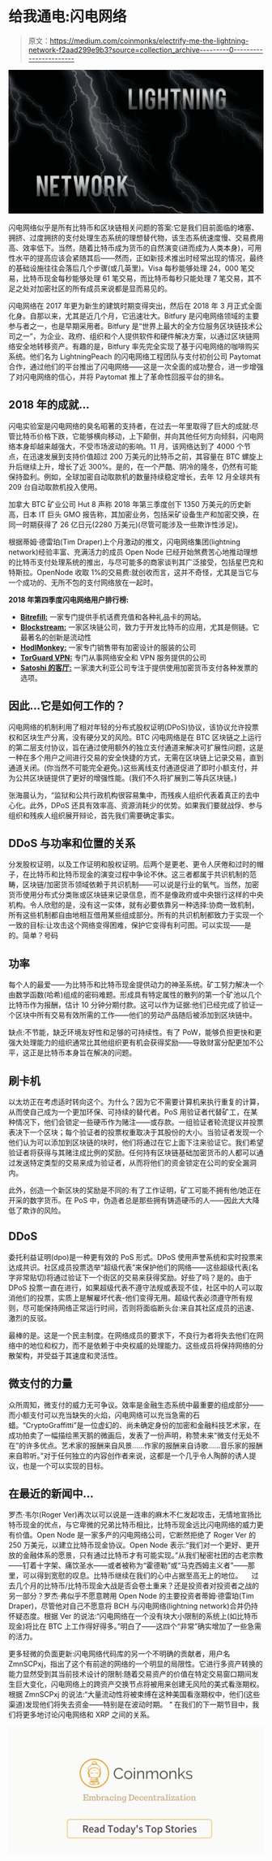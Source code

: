 # 给我通电:闪电网络

> 原文：<https://medium.com/coinmonks/electrify-me-the-lightning-network-f2aad299e9b3?source=collection_archive---------0----------------------->

![](img/a829de67b29d0e958ee4e266dcec18c7.png)

闪电网络似乎是所有比特币和区块链相关问题的答案:它是我们目前面临的堵塞、拥挤、过度拥挤的支付处理生态系统的理想替代物，该生态系统速度慢、交易费用高、效率低下。当然，随着比特币成为货币的自然演变(进而成为人类本身)，可用性水平的提高应该会紧随其后——然而，正如新技术推出时经常出现的情况，最终的基础设施往往会落后几个步骤(或几英里)。Visa 每秒能够处理 24，000 笔交易，比特币现金每秒能够处理 61 笔交易，而比特币每秒只能处理 7 笔交易，其不足之处对加密社区的所有成员来说都是显而易见的。

闪电网络在 2017 年更为新生的建筑时期变得突出，然后在 2018 年 3 月正式全面化身。自那以来，尤其是近几个月，它迅速壮大。Bitfury 是闪电网络领域的主要参与者之一，也是早期采用者。Bitfury 是“世界上最大的全方位服务区块链技术公司之一”，为企业、政府、组织和个人提供软件和硬件解决方案，以通过区块链网络安全地转移资产。有趣的是，Bitfury 率先完全实现了基于闪电网络的咖啡购买系统。他们名为 LightningPeach 的闪电网络工程团队与支付初创公司 Paytomat 合作，通过他们的平台推出了闪电网络——这是一次全面的成功整合，进一步增强了对闪电网络的信心，并将 Paytomat 推上了革命性回报平台的排名。

## 2018 年的成就…

闪电实验室是闪电网络的臭名昭著的支持者，在过去一年里取得了巨大的成就:尽管比特币价格下跌，它能够横向移动，上下颠倒，并向其他任何方向倾斜，闪电网络本身却越来越强大，不受市场波动的影响。11 月，该网络达到了 4000 个节点，在迅速发展到支持价值超过 200 万美元的比特币之前，其容量在 BTC 螺旋上升后继续上升，增长了近 300%。是的，在一个严酷、阴冷的隆冬，仍然有可能保持盈利。例如，全球加密自动取款机的数量持续稳定增长，去年 12 月全球共有 209 台自动取款机投入使用。

加拿大 BTC 矿业公司 Hut 8 声称 2018 年第三季度创下 1350 万美元的历史新高，日本 IT 巨头 GMO 报告称，其加密业务，包括采矿设备生产和加密交换，在同一时期获得了 26 亿日元(2280 万美元)(尽管可能涉及一些欺诈性涉足)。

根据蒂姆·德雷珀(Tim Draper)上个月激动的推文，闪电网络集团(lightning network)经验丰富、充满活力的成员 Open Node 已经开始煞费苦心地推动理想的比特币支付处理系统的推出，与尽可能多的商家谈判其广泛接受，包括星巴克和特斯拉。OpenNode 收取 1%的交易费:就创收而言，这并不奇怪，尤其是当它与一个成功的、无所不包的支付网络放在一起时。

**2018 年第四季度闪电网络用户排行榜:**

*   [**Bitrefill:**](https://www.bitrefill.com/) 一家专门提供手机话费充值和各种礼品卡的网站。
*   [**Blockstream:**](https://blockstream.com/) 一家区块链公司，致力于开发比特币的应用，尤其是侧链。它最著名的创新是流动性
*   [**HodlMonkey:**](https://hodlmonkey.com/) 一家专门销售带有加密设计的服装的公司
*   [**TorGuard VPN:**](https://torguard.net/) 专门从事网络安全和 VPN 服务提供的公司
*   [**Satoshi 的客厅:**](https://www.livingroomofsatoshi.com/) 一家澳大利亚公司专注于提供使用加密货币支付各种发票的选项。

## 因此...它是如何工作的？

闪电网络的机制利用了相对年轻的分布式股权证明(DPoS)协议，该协议允许投票权和区块生产分离，没有硬分叉的风险。BTC 闪电网络是在 BTC 区块链之上运行的第二层支付协议，旨在通过使用额外的独立支付通道来解决可扩展性问题，这是一种在多个用户之间进行交易的安全快捷的方式，无需在区块链上记录交易，直到通道关闭。(你当然不可能完全避免。)这些离线支付通道促进了即时小额支付，并为公共区块链提供了更好的增强性能。(我们不久将扩展到二等兵区块链。)

张海晨认为，“监狱和公共行政机构很容易集中，而残疾人组织代表着真正的去中心化。此外，DPoS 还具有效率高、资源消耗少的优势。如果我们要就战俘、参与组织和残疾人组织展开辩论，首先我们需要确定事实。

## DDoS 与功率和位置的关系

分发股权证明，以及工作证明和股权证明。后两个是更老、更令人厌倦和过时的帽子，在比特币和比特币现金的演变过程中争论不休。这三者都属于共识机制的范畴，区块链/加密货币领域依赖于共识机制——可以说是行业的氧气。当然，加密货币使用分布式分类账或区块链来记录信息，而不是像政府或中央银行这样的中央机构。令人欣慰的是，没有这一实体，就有必要依靠另一种选择:协商一致机制，所有这些机制都自由地相互借用某些组成部分。所有的共识机制都致力于实现一个一致的目标:让攻击这个网络变得困难，保护它变得有利可图。可以实现——是的。简单？号码

## **功率**

每个人的最爱——为比特币和比特币现金提供动力的神圣系统。矿工努力解决一个由数学函数(哈希)组成的密码难题。形成具有特定属性的散列的第一个矿池以几个比特币作为报酬，估计 10 分钟分期付款。这可以作为证据:他们已经完成了验证一个区块中所有交易有效所需的工作——他们的劳动产品随后被添加到区块链中。

缺点:不节能，缺乏环境友好性和足够的可持续性。有了 PoW，能够负担更快和更强大处理能力的组织通常比其他组织更有机会获得奖励——导致财富分配更加不公平，这正是比特币本身旨在解决的问题。

## 刷卡机

以太坊正在考虑适时转向这个。为什么？因为它不需要计算机来执行重复的计算，从而使自己成为一个更加环保、可持续的替代者。PoS 用验证者代替矿工，在某种情况下，他们会锁定一些硬币作为赌注——或存款。一组验证者轮流提议并投票表决下一个区块；每个验证者的投票权重取决于其股份的大小。当验证者发现一个他们认为可以添加到区块链的块时，他们将通过在它上面下注来验证它。我们希望验证者将获得与其赌注成比例的奖励。任何持有区块链基础加密货币的人都可以通过发送特定类型的交易来成为验证者，从而将他们的资金锁定在公司的安全漏洞内。

此外，创造一个新区块的奖励是不同的:有了工作证明，矿工可能不拥有他/她正在开采的数字货币。在 PoS 中，伪造者总是那些拥有铸造硬币的人——因此大大降低了欺诈的风险。

## **DDoS**

委托利益证明(dpo)是一种更有效的 PoS 形式。DPoS 使用声誉系统和实时投票来达成共识。社区成员投票选举“超级代表”来保护他们的网络——这些超级代表(名字非常贴切)将通过验证下一个街区的交易来获得奖励。好些了吗？是的。由于 DPoS 投票一直在进行，如果超级代表不遵守法规或表现不佳，社区中的人可以取消他们的投票，实质上是解雇坏代表-他们变得无用。超级代表必须遵守所有规则，尽可能保持网络正常运行时间，否则将面临断头台:来自其社区成员的迅速、激烈的反驳。

最棒的是。这是一个民主制度。在网络成员的要求下，不良行为者将失去他们在网络中的地位和权力，而不是依赖于中央权威的处理能力。这些成员将保持网络的分散架构，并受益于其速度和灵活性。

## 微支付的力量

众所周知，微支付的威力无可争议。效率是金融生态系统中最重要的组成部分——而小额支付可以充当缺失的火焰，闪电网络可以充当急需的石蜡。“CryptoGraffitti”是一位虚幻的、尚未确定身份的加密和金融科技艺术家，在成功拍卖了一幅描绘黑天鹅的微画后，发表了一份声明，称赞未来“微支付无处不在”的许多优点。艺术家的报酬来自风景……作家的报酬来自诗歌……音乐家的报酬来自聆听。”对于任何独立的内容创作者来说，这都是一个几乎令人陶醉的诱人提议，也是一个可以实现的目标。

## 在最近的新闻中…

罗杰·韦尔(Roger Ver)再次以可以说是一连串的麻木不仁发起攻击，无情地宣扬比特币现金的优点，与它卑微的兄弟比特币相比，比特币现金远比闪电网络的威力更有价值。Open Node 是一家多产的闪电网络公司，它断然拒绝了 Roger Ver 的 250 万美元，以建立比特币现金协议。Open Node 表示:“我们对一个更好、更开放的金融体系的愿景，只有通过比特币才有可能实现。”从我们秘密社团的古老宗教——钉着十字架、痛饮圣水——或者被称为“霍德勒”或“马克西姆主义者”——那里，可以得到宽慰的叹息。比特币继续在我们的心中占据至高无上的地位。
⠀
过去几个月的比特币/比特币现金大战是否会卷土重来？还是投资者对投资者之战的另一部分？罗杰·弗似乎不愿意聘用 Open Node 的主要投资者蒂姆·德雷珀(Tim Draper)，尽管他对自己不愿意将 BCH 与闪电网络(lightning network)合并仍持怀疑态度。根据 Ver 的说法:“闪电网络在一个没有块大小限制的系统上(如比特币现金)将比在 BTC 上工作得好得多。”明白了——这四个“非常”确实增加了一些急需的活力。

更多轻微的负面更新:闪电网络代码库的另一个不明确的贡献者，用户名 ZmnSCPxj，指出了这个有前途的网络的一个明显的局限性。它进行多资产转换的能力显然受到其当前技术设计的限制:随着交易资产的价值在特定交易窗口期间发生巨大变化，闪电网络上的跨资产交换节点将被用来创建无风险的美式看涨期权。根据 ZmnSCPxj 的说法:“大量流动性将被束缚在这种美国看涨期权中，他们(这些渠道)发现他们将失去资金——特别是在波动时期。 *"* 在我们的下一期节目中，我们将更多地讨论闪电网络和 XRP 之间的关系。

[![](img/449450761cd76f44f9ae574333f9e9af.png)](http://bit.ly/2G71Sp7)